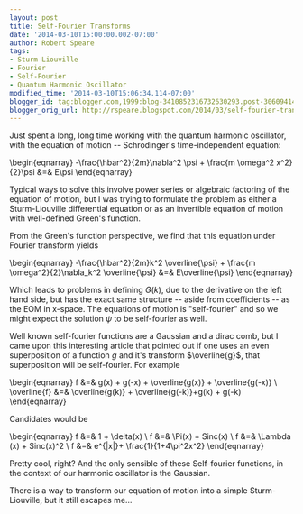 ```yaml
---
layout: post
title: Self-Fourier Transforms
date: '2014-03-10T15:00:00.002-07:00'
author: Robert Speare
tags:
- Sturm Liouville
- Fourier
- Self-Fourier
- Quantum Harmonic Oscillator
modified_time: '2014-03-10T15:06:34.114-07:00'
blogger_id: tag:blogger.com,1999:blog-3410852316732630293.post-3060941417230325811
blogger_orig_url: http://rspeare.blogspot.com/2014/03/self-fourier-transforms.html
---
```


<div dir="ltr" style="text-align: left;" trbidi="on">Just spent a long, long 
time working with the quantum harmonic oscillator, with the equation of motion 
-- Schrodinger's time-independent equation: 

\begin{eqnarray} 
-\frac{\hbar^2}{2m}\nabla^2 \psi + \frac{m \omega^2 x^2}{2}\psi &amp;=&amp; 
E\psi 
\end{eqnarray} 

Typical ways to solve this involve power series or algebraic factoring of the 
equation of motion, but I was trying to formulate the problem as either a 
Sturm-Liouville differential equation or as an invertible equation of motion 
with well-defined Green's function. 

From the Green's function perspective, we find that this equation under 
Fourier transform yields 

\begin{eqnarray} 
-\frac{\hbar^2}{2m}k^2 \overline{\psi} + \frac{m \omega^2}{2}\nabla_k^2 
\overline{\psi} &amp;=&amp; E\overline{\psi} 
\end{eqnarray} 

Which leads to problems in defining $G(k)$, due to the derivative on the left 
hand side, but has the exact same structure -- aside from coefficients -- as 
the EOM in x-space. The equations of motion is "self-fourier" and so we might 
expect the solution $\psi$ to be self-fourier as well. 

Well known self-fourier functions are a Gaussian and a dirac comb, but I came 
upon this interesting article that pointed out if one uses an even 
superposition of a function $g$ and it's transform $\overline{g}$, that 
superposition will be self-fourier. For example 

\begin{eqnarray} 
f &amp;=&amp; g(x) + g(-x) +  \overline{g(x)} + \overline{g(-x)} \\ 
\overline{f} &amp;=&amp;  \overline{g(k)} + \overline{g(-k)}+g(k) + g(-k) 
\end{eqnarray} 

Candidates would be 

\begin{eqnarray} 
f &amp;=&amp; 1 + \delta(x) \\ 
f &amp;=&amp; \Pi(x) + Sinc(x) \\ 
f &amp;=&amp; \Lambda (x) + Sinc(x)^2 \\ 
f &amp;=&amp; e^{|x|}+ \frac{1}{1+4\pi^2x^2} 
\end{eqnarray} 

Pretty cool, right? And the only sensible of these Self-fourier functions, in 
the context of our harmonic oscillator is the Gaussian. 

There is a way to transform our equation of motion into a simple 
Sturm-Liouville, but it still escapes me... 